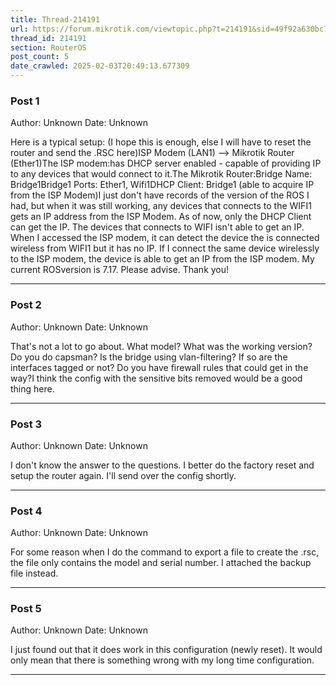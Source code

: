```yaml
---
title: Thread-214191
url: https://forum.mikrotik.com/viewtopic.php?t=214191&sid=49f92a630bc7970d8ca50523be880e8f
thread_id: 214191
section: RouterOS
post_count: 5
date_crawled: 2025-02-03T20:49:13.677309
---
```


### Post 1
Author: Unknown
Date: Unknown

Here is a typical setup: (I hope this is enough, else I will have to reset the router and send the .RSC here)ISP Modem (LAN1) --> Mikrotik Router (Ether1)The ISP modem:has DHCP server enabled - capable of providing IP to any devices that would connect to it.The Mikrotik Router:Bridge Name: Bridge1Bridge1 Ports: Ether1, Wifi1DHCP Client: Bridge1 (able to acquire IP from the ISP Modem)I just don't have records of the version of the ROS I had, but when it was still working, any devices that connects to the WIFI1 gets an IP address from the ISP Modem. As of now, only the DHCP Client can get the IP. The devices that connects to WIFI isn't able to get an IP. When I accessed the ISP modem, it can detect the device the is connected wireless from WIFI1 but it has no IP. If I connect the same device wirelessly to the ISP modem, the device is able to get an IP from the ISP modem. My current ROSversion is 7.17. Please advise. Thank you!

---
### Post 2
Author: Unknown
Date: Unknown

That's not a lot to go about. What model? What was the working version? Do you do capsman? Is the bridge using vlan-filtering? If so are the interfaces tagged or not? Do you have firewall rules that could get in the way?I think the config with the sensitive bits removed would be a good thing here.

---
### Post 3
Author: Unknown
Date: Unknown

I don't know the answer to the questions. I better do the factory reset and setup the router again. I'll send over the config shortly.

---
### Post 4
Author: Unknown
Date: Unknown

For some reason when I do the command to export a file to create the .rsc, the file only contains the model and serial number. I attached the backup file instead.

---
### Post 5
Author: Unknown
Date: Unknown

I just found out that it does work in this configuration (newly reset). It would only mean that there is something wrong with my long time configuration.

---
